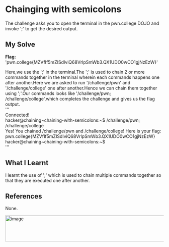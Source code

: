 # Chainging with semicolons
The challenge asks you to open the terminal in the pwn.college DOJO and invoke ';' to get the desired output.         

## My Solve
**Flag:** 'pwn.college{MZVfIf5mZISdIviQ68VrlpSmWb3.QX1UDO0wCO1gjNzEzW}'      

Here,we use the ';' in the terminal.The ';' is used to chain 2 or more commands together in the terminal wherein each commands happens one after another.Here we are asked to run '/challenge/pwn' and '/challenge/college' one after another.Hence we can chain them together using ';'.Our commands looks like '/challenge/pwn; /challenge/college',which completes the challenge and gives us the flag output.     
'''         
Connected!                                                                              
hacker@chaining~chaining-with-semicolons:~$ /challenge/pwn; /challenge/college          
Yes! You chained /challenge/pwn and /challenge/college! Here is your flag:        
pwn.college{MZVfIf5mZISdIviQ68VrlpSmWb3.QX1UDO0wCO1gjNzEzW}            
hacker@chaining~chaining-with-semicolons:~$            
'''     

## What I Learnt
I learnt the use of ';' which is used to chain multiple commands together so that they are executed one after another.     

## References
None.       

<img width="636" height="83" alt="image" src="https://github.com/user-attachments/assets/ab0ef404-aa87-4d28-81ec-4dadeb601fbe" />
